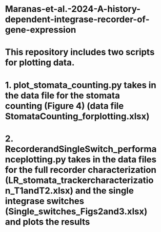 # Maranas-et-al.-2024-A-history-dependent-integrase-recorder-of-gene-expression

# This repository includes two scripts for plotting data.
# 1. plot_stomata_counting.py takes in the data file for the stomata counting (Figure 4) (data file StomataCounting_forplotting.xlsx)
# 2. RecorderandSingleSwitch_performanceplotting.py takes in the data files for the full recorder characterization (LR_stomata_trackercharacterization_T1andT2.xlsx) and the single integrase switches (Single_switches_Figs2and3.xlsx) and plots the results
